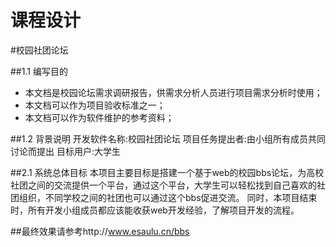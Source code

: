 课程设计
==========

#校园社团论坛

##1.1	编写目的
* 本文档是校园论坛需求调研报告，供需求分析人员进行项目需求分析时使用；
* 本文档可以作为项目验收标准之一；
* 本文档可以作为软件维护的参考资料；

##1.2	背景说明
开发软件名称:校园社团论坛
项目任务提出者:由小组所有成员共同讨论而提出
目标用户:大学生

##2.1	系统总体目标
本项目主要目标是搭建一个基于web的校园bbs论坛，为高校社团之间的交流提供一个平台，通过这个平台，大学生可以轻松找到自己喜欢的社团组织，不同学校之间的社团也可以通过这个bbs促进交流。
    同时，本项目结束时，所有开发小组成员都应该能收获web开发经验，了解项目开发的流程。




##最终效果请参考http://www.esaulu.cn/bbs
